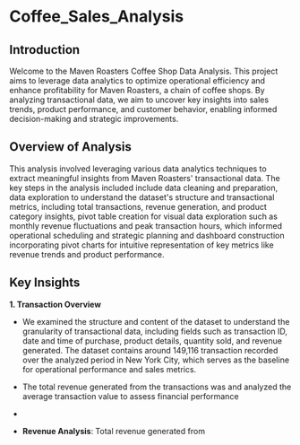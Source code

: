 # Coffee_Sales_Analysis

## Introduction

Welcome to the Maven Roasters Coffee Shop Data Analysis. This project aims to leverage data analytics to optimize operational efficiency and enhance profitability for Maven Roasters, a chain of coffee shops. By analyzing transactional data, we aim to uncover key insights into sales trends, product performance, and customer behavior, enabling informed decision-making and strategic improvements.

## Overview of Analysis

This analysis involved leveraging various data analytics techniques to extract meaningful insights from Maven Roasters' transactional data. The key steps in the analysis included include data cleaning and preparation, data exploration to understand the dataset's structure and transactional metrics, including total transactions, revenue generation, and product category insights, pivot table creation for visual data exploration such as monthly revenue fluctuations and peak transaction hours, which informed operational scheduling and strategic planning and dashboard construction incorporating pivot charts for intuitive representation of key metrics like revenue trends and product performance. 
 
## Key Insights

**1. Transaction Overview**

- We examined the structure and content of the dataset to understand the granularity of transactional data, including fields such as transaction ID, date and time of purchase, product details, quantity sold, and revenue generated. The dataset contains around 149,116 transaction recorded over the analyzed period in New York City, which serves as the baseline for operational performance and sales metrics.

- The total revenue generated from the transactions was and analyzed the average transaction value to assess financial performance

-  

  

- **Revenue Analysis**: Total revenue generated from 
